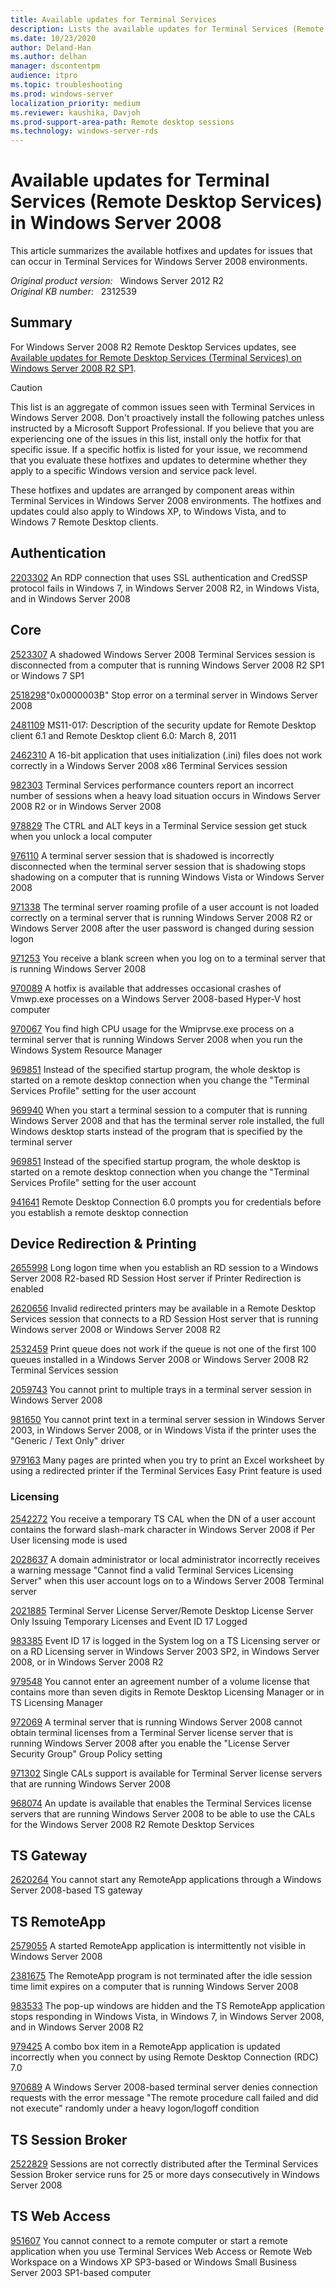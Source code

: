 ```yaml
---
title: Available updates for Terminal Services
description: Lists the available updates for Terminal Services (Remote Desktop Services) in Windows Server 2008. Arranges the hotfixes and updates by component areas within Terminal Services.
ms.date: 10/23/2020
author: Deland-Han 
ms.author: delhan
manager: dscontentpm
audience: itpro
ms.topic: troubleshooting
ms.prod: windows-server
localization_priority: medium
ms.reviewer: kaushika, Davjoh
ms.prod-support-area-path: Remote desktop sessions
ms.technology: windows-server-rds
---
```

# Available updates for Terminal Services (Remote Desktop Services) in Windows Server 2008

This article summarizes the available hotfixes and updates for issues that can occur in Terminal Services for Windows Server 2008 environments.

_Original product version:_ &nbsp; Windows Server 2012 R2  
_Original KB number:_ &nbsp; 2312539

## Summary

For Windows Server 2008 R2 Remote Desktop Services updates, see [Available updates for Remote Desktop Services (Terminal Services) on Windows Server 2008 R2 SP1](/troubleshoot/windows-server/remote/remote-desktop-services-updates).

> [!CAUTION]
> This list is an aggregate of common issues seen with Terminal Services in Windows Server 2008. Don't proactively install the following patches unless instructed by a Microsoft Support Professional. If you believe that you are experiencing one of the issues in this list, install only the hotfix for that specific issue. If a specific hotfix is listed for your issue, we recommend that you evaluate these hotfixes and updates to determine whether they apply to a specific Windows version and service pack level.

These hotfixes and updates are arranged by component areas within Terminal Services in Windows Server 2008 environments. The hotfixes and updates could also apply to Windows XP, to Windows Vista, and to Windows 7 Remote Desktop clients.

## Authentication

[2203302](https://support.microsoft.com/help/2203302) An RDP connection that uses SSL authentication and CredSSP protocol fails in Windows 7, in Windows Server 2008 R2, in Windows Vista, and in Windows Server 2008

## Core

[2523307](https://support.microsoft.com/help/2523307) A shadowed Windows Server 2008 Terminal Services session is disconnected from a computer that is running Windows Server 2008 R2 SP1 or Windows 7 SP1

[2518298](https://support.microsoft.com/help/2518298)"0x0000003B" Stop error on a terminal server in Windows Server 2008

[2481109](https://support.microsoft.com/help/2481109) MS11-017: Description of the security update for Remote Desktop client 6.1 and Remote Desktop client 6.0: March 8, 2011

[2462310](https://support.microsoft.com/help/2462310) A 16-bit application that uses initialization (.ini) files does not work correctly in a Windows Server 2008 x86 Terminal Services session

[982303](https://support.microsoft.com/help/982303) Terminal Services performance counters report an incorrect number of sessions when a heavy load situation occurs in Windows Server 2008 R2 or in Windows Server 2008

[978829](https://support.microsoft.com/help/978829) The CTRL and ALT keys in a Terminal Service session get stuck when you unlock a local computer

[976110](https://support.microsoft.com/help/976110) A terminal server session that is shadowed is incorrectly disconnected when the terminal server session that is shadowing stops shadowing on a computer that is running Windows Vista or Windows Server 2008

[971338](https://support.microsoft.com/help/971338) The terminal server roaming profile of a user account is not loaded correctly on a terminal server that is running Windows Server 2008 R2 or Windows Server 2008 after the user password is changed during session logon

[971253](https://support.microsoft.com/help/971253) You receive a blank screen when you log on to a terminal server that is running Windows Server 2008

[970089](https://support.microsoft.com/help/970089) A hotfix is available that addresses occasional crashes of Vmwp.exe processes on a Windows Server 2008-based Hyper-V host computer

[970067](https://support.microsoft.com/help/970067) You find high CPU usage for the Wmiprvse.exe process on a terminal server that is running Windows Server 2008 when you run the Windows System Resource Manager

[969851](https://support.microsoft.com/help/969851) Instead of the specified startup program, the whole desktop is started on a remote desktop connection when you change the "Terminal Services Profile" setting for the user account

[969940](https://support.microsoft.com/help/969940) When you start a terminal session to a computer that is running Windows Server 2008 and that has the terminal server role installed, the full Windows desktop starts instead of the program that is specified by the terminal server

[969851](https://support.microsoft.com/help/969851) Instead of the specified startup program, the whole desktop is started on a remote desktop connection when you change the "Terminal Services Profile" setting for the user account

[941641](https://support.microsoft.com/help/941641) Remote Desktop Connection 6.0 prompts you for credentials before you establish a remote desktop connection

## Device Redirection & Printing

[2655998](https://support.microsoft.com/help/2655998) Long logon time when you establish an RD session to a Windows Server 2008 R2-based RD Session Host server if Printer Redirection is enabled

[2620656](https://support.microsoft.com/help/2620656) Invalid redirected printers may be available in a Remote Desktop Services session that connects to a RD Session Host server that is running Windows server 2008 or Windows Server 2008 R2

[2532459](https://support.microsoft.com/help/2532459) Print queue does not work if the queue is not one of the first 100 queues installed in a Windows Server 2008 or Windows Server 2008 R2 Terminal Services session

[2059743](https://support.microsoft.com/help/2059743) You cannot print to multiple trays in a terminal server session in Windows Server 2008

[981650](https://support.microsoft.com/help/981650) You cannot print text in a terminal server session in Windows Server 2003, in Windows Server 2008, or in Windows Vista if the printer uses the "Generic / Text Only" driver

[979163](https://support.microsoft.com/help/979163) Many pages are printed when you try to print an Excel worksheet by using a redirected printer if the Terminal Services Easy Print feature is used

### Licensing

[2542272](https://support.microsoft.com/help/2542272) You receive a temporary TS CAL when the DN of a user account contains the forward slash-mark character in Windows Server 2008 if Per User licensing mode is used

[2028637](https://support.microsoft.com/help/2028637) A domain administrator or local administrator incorrectly receives a warning message "Cannot find a valid Terminal Services Licensing Server" when this user account logs on to a Windows Server 2008 Terminal server

[2021885](https://support.microsoft.com/help/2021885) Terminal Server License Server/Remote Desktop License Server Only Issuing Temporary Licenses and Event ID 17 Logged

[983385](https://support.microsoft.com/help/983385) Event ID 17 is logged in the System log on a TS Licensing server or on a RD Licensing server in Windows Server 2003 SP2, in Windows Server 2008, or in Windows Server 2008 R2

[979548](https://support.microsoft.com/help/979548) You cannot enter an agreement number of a volume license that contains more than seven digits in Remote Desktop Licensing Manager or in TS Licensing Manager

[972069](https://support.microsoft.com/help/972069) A terminal server that is running Windows Server 2008 cannot obtain terminal licenses from a Terminal Server license server that is running Windows Server 2008 after you enable the "License Server Security Group" Group Policy setting

[971302](https://support.microsoft.com/help/971302) Single CALs support is available for Terminal Server license servers that are running Windows Server 2008

[968074](https://support.microsoft.com/help/968074) An update is available that enables the Terminal Services license servers that are running Windows Server 2008 to be able to use the CALs for the Windows Server 2008 R2 Remote Desktop Services

## TS Gateway

[2620264](https://support.microsoft.com/help/2620264) You cannot start any RemoteApp applications through a Windows Server 2008-based TS gateway

## TS RemoteApp

[2579055](https://support.microsoft.com/help/2579055) A started RemoteApp application is intermittently not visible in Windows Server 2008

[2381675](https://support.microsoft.com/help/2381675) The RemoteApp program is not terminated after the idle session time limit expires on a computer that is running Windows Server 2008

[983533](https://support.microsoft.com/help/983533) The pop-up windows are hidden and the TS RemoteApp application stops responding in Windows Vista, in Windows 7, in Windows Server 2008, and in Windows Server 2008 R2

[979425](https://support.microsoft.com/help/979425) A combo box item in a RemoteApp application is updated incorrectly when you connect by using Remote Desktop Connection (RDC) 7.0

[970689](https://support.microsoft.com/help/970689) A Windows Server 2008-based terminal server denies connection requests with the error message "The remote procedure call failed and did not execute" randomly under a heavy logon/logoff condition

## TS Session Broker

[2522829](https://support.microsoft.com/help/2522829) Sessions are not correctly distributed after the Terminal Services Session Broker service runs for 25 or more days consecutively in Windows Server 2008

## TS Web Access

[951607](/troubleshoot/windows-server/remote/cannot-connect-to-remote-computer) You cannot connect to a remote computer or start a remote application when you use Terminal Services Web Access or Remote Web Workspace on a Windows XP SP3-based or Windows Small Business Server 2003 SP1-based computer
